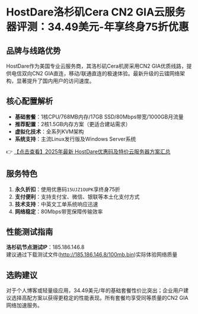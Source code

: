 # HostDare洛杉矶Cera CN2 GIA云服务器评测：34.49美元-年享终身75折优惠

## 品牌与线路优势

HostDare作为美国专业云服务商，其洛杉矶Cera机房采用CN2 GIA优质线路，提供电信双向CN2 GIA直连，移动/联通直连的极速体验。最新升级的云镭网络架构，显著提升了国内用户的访问速度。

## 核心配置解析

- **基础套餐**：1核CPU/768MB内存/17GB SSD/80Mbps带宽/1000GB月流量
- **推荐配置**：2核1.5GB内存方案（更适合建站需求）
- **虚拟化技术**：全系列KVM架构
- **系统支持**：主流Linux发行版及Windows Server系统

👉 [【点击查看】2025年最新 HostDare优惠码及特价云服务器方案汇总](https://bit.ly/hostdare)

## 服务特色

1. **永久折扣**：使用优惠码`15UJZ1OUPK`享终身75折
2. **支付便利**：支持支付宝、微信、银联等本土化支付方式
3. **技术支持**：中英文工单系统响应迅速
4. **网络稳定**：80Mbps带宽保障传输效率

## 性能测试指南

**洛杉矶节点测试IP**：185.186.146.8  
建议通过下载测试文件(http://185.186.146.8/100mb.bin)实际体验网络质量

## 选购建议

对于个人博客或轻量级应用，34.49美元/年的基础套餐性价比突出；企业用户建议选择高配方案以获得更稳定的性能表现。所有套餐均享受同等质量的CN2 GIA网络加速服务。